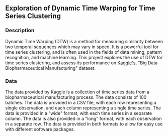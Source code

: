## Exploration of Dynamic Time Warping for Time Series Clustering

### Description

Dynamic Time Warping (DTW) is a method for measuring similarity between two temporal sequences which may vary in speed. It is a powerful tool for time series clustering, and is often used in the fields of data mining, pattern recognition, and machine learning. This project explores the use of DTW for time series clustering, and assess its performance on [Kaggle's](https://www.kaggle.com/datasets/stephengoldie/big-databiopharmaceutical-manufacturing), "Big Data Biopharmaceutical Manufacturing" dataset.

### Data

The data provided by Kaggle is a collection of time series data from a biopharmaceutical manufacturing process. The data consists of 100 batches. The data is provided in a CSV file, with each row representing a single observation, and each column representing a single time series. The data is provided in a "wide" format, with each time series in a separate column. The data is also provided in a "long" format, with each observation in a separate row. The data is provided in both formats to allow for easy use with different software packages.